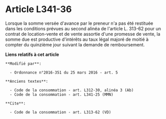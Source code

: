 # Article L341-36

Lorsque la somme versée d'avance par le preneur n'a pas été restituée dans les conditions prévues au second alinéa de
l'article L. 313-62 pour un contrat de location-vente et de vente assortie d'une promesse de vente, la somme due est
productive d'intérêts au taux légal majoré de moitié à compter du quinzième jour suivant la demande de remboursement.

**Liens relatifs à cet article**

	**Modifié par**:

	  - Ordonnance n°2016-351 du 25 mars 2016 - art. 5

	**Anciens textes**:

	  - Code de la consommation - art. L312-30, alinéa 3 (Ab)
	  - Code de la consommation - art. L341-25 (MMN)

	**Cite**:

	  - Code de la consommation - art. L313-62 (VD)
